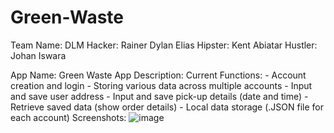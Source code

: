 # Green-Waste

Team Name: DLM
Hacker: Rainer Dylan Elias
Hipster: Kent Abiatar
Hustler: Johan Iswara 

App Name: Green Waste
App Description: 
Current Functions:  - Account creation and login
                    - Storing various data across multiple accounts
                    - Input and save user address
                    - Input and save pick-up details (date and time)
                    - Retrieve saved data (show order details)
                    - Local data storage (.JSON file for each account)
Screenshots:
![image](https://github.com/RainerDylan/Green-Waste/assets/147056133/537bf808-3ebf-42ec-b409-68d07a8e5758)
